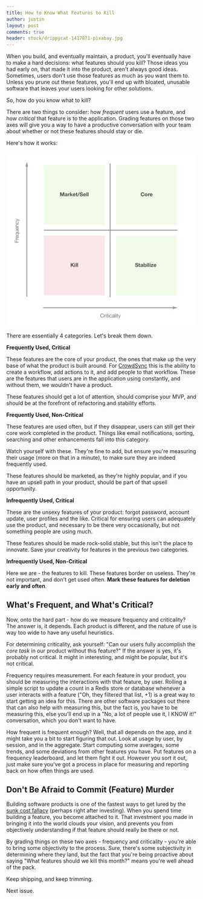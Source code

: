 ```yaml
---
title: How to Know What Features to Kill
author: justin
layout: post
comments: true
header: stock/drippycat-1417871-pixabay.jpg
---
```


When you build, and eventually maintain, a product, you'll eventually have to
make a hard decisions: what features should you kill? Those ideas you had early on,
that made it into the product, aren't always good ideas. Sometimes, users don't
use those features as much as you want them to. Unless you prune out these
features, you'll end up with bloated, unusable software that leaves your users
looking for other solutions.

So, how do you know what to kill?

There are two things to consider: how *frequent* users use a feature, and how
*critical* that feature is to the application. Grading features on those two
axes will give you a way to have a productive conversation with your team about
whether or not these features should stay or die.

Here's how it works:

![featuregraph][featuregraph]

There are essentially 4 categories. Let's break them down.

**Frequently Used, Critical**

These features are the core of your product, the ones that make up the very base
of what the product is built around. For [CrowdSync][cs] this is the ability to
create a workflow, add actions to it, and add people to that workflow. These are
the features that users are in the application using constantly, and without
them, we wouldn't have a product.

These features should get a lot of attention, should comprise your MVP, and
should be at the forefront of refactoring and stability efforts.

**Frequently Used, Non-Critical**

These features are used often, but if they disappear, users can still get their
core work completed in the product. Things like email notifications, sorting,
searching and other enhancements fall into this category.

Watch yourself with these. They're fine to add, but ensure you're measuring
their usage (more on that in a minute), to make sure they are indeed frequently
used.

These features should be marketed, as they're highly popular, and if
you have an upsell path in your product, should be part of that upsell opportunity.

**Infrequently Used, Critical**

These are the unsexy features of your product: forgot password, account update,
user profiles and the like. Critical for ensuring users can adequately use the
product, and necessary to be there very occasionally, but not something people
are using much.

These features should be made rock-solid stable, but this isn't the place to
innovate. Save your creativity for features in the previous two categories.

**Infrequently Used, Non-Critical**

Here we are - the features to kill. These features border on useless. They're
not important, and don't get used often. **Mark these features for deletion
early and often**.

## What's Frequent, and What's Critical?

Now, onto the hard part - how do we measure frequency and criticality? The
answer is, it depends. Each product is different, and the nature of use is way
too wide to have any useful heuristics.

For determining criticality, ask yourself: "Can our users fully accomplish the
_core task_ in our product without this feature?" If the answer is yes, it's
probably not critical. It might in interesting, and might be popular, but it's
not critical.

Frequency requires measurement. For each feature in your product, you should be
measuring the interactions with that feature, by user. Rolling a simple script
to update a count in a Redis store or database whenever a user interacts with a
feature ("Oh, they filtered that list, +1) is a great way to start getting an
idea for this. There are other software packages out there that can also help
with measuring this, but the fact is, you have to be measuring this, else you'll
end up in a "No, a lot of people use it, I KNOW it!" conversation, which you
don't want to have.

How frequent is frequent enough? Well, that all depends on the app, and it might
take you a bit to start figuring that out. Look at usage by user, by session,
and in the aggregate. Start computing some averages, some trends, and some
deviations from other features you have. Put features on a frequency
leaderboard, and let them fight it out. However you sort it out, just make sure
you've got a process in place for measuring and reporting back on how often
things are used.

## Don't Be Afraid to Commit (Feature) Murder

Building software products is one of the fastest ways to get lured by the [sunk
cost fallacy][sunkcost] (perhaps right after investing). When you spend time
building a feature, you become attached to it. That investment you made in
bringing it into the world clouds your vision, and prevents you from objectively
understanding if that feature should really be there or not.

By grading things on these two axes - frequency and criticality - you're able to
bring some objectivity to the process. Sure, there's some subjectivity in
determining where they land, but the fact that you're being proactive about
saying "What features should we kill this month?" means you're well ahead of the
pack.

Keep shipping, and keep trimming.

Next issue.

[cs]: https://www.crowdsync.io
[featuregraph]: /images/features-to-kill/frequency-criticality.png
[sunkcost]: https://youarenotsosmart.com/2011/03/25/the-sunk-cost-fallacy/
